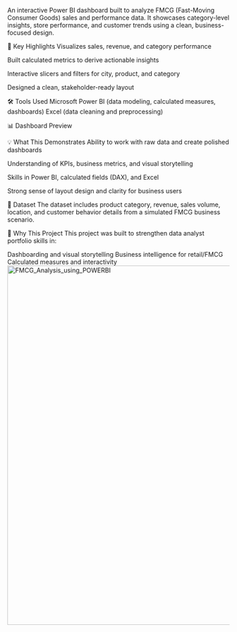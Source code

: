 An interactive Power BI dashboard built to analyze FMCG (Fast-Moving Consumer Goods) sales and performance data. It showcases category-level insights, store performance, and customer trends using a clean, business-focused design.



🔹 Key Highlights
Visualizes sales, revenue, and category performance

Built calculated metrics to derive actionable insights

Interactive slicers and filters for city, product, and category

Designed a clean, stakeholder-ready layout


🛠 Tools Used
Microsoft Power BI (data modeling, calculated measures, dashboards)
Excel (data cleaning and preprocessing)

📊 Dashboard Preview

💡 What This Demonstrates
Ability to work with raw data and create polished dashboards

Understanding of KPIs, business metrics, and visual storytelling

Skills in Power BI, calculated fields (DAX), and Excel

Strong sense of layout design and clarity for business users

📂 Dataset
The dataset includes product category, revenue, sales volume, location, and customer behavior details from a simulated FMCG business scenario.

📌 Why This Project
This project was built to strengthen data analyst portfolio skills in:

Dashboarding and visual storytelling
Business intelligence for retail/FMCG
Calculated measures and interactivity
<img width="1465" height="815" alt="FMCG_Analysis_using_POWERBI" src="https://github.com/user-attachments/assets/85ee48db-8ff8-40b9-85c0-63041e153cd2" />


